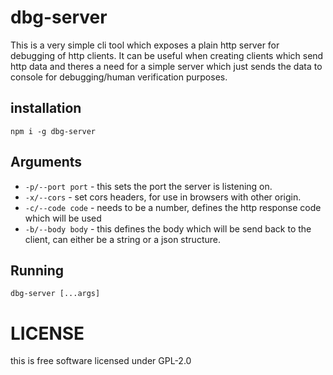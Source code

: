 # dbg-server
This is a very simple cli tool which exposes a plain http server for debugging of http clients.
It can be useful when creating clients which send http data and theres a need for a simple server which just sends the data to console for debugging/human verification purposes.

## installation
```
npm i -g dbg-server
```

## Arguments
* `-p/--port port` - this sets the port the server is listening on.
* `-x/--cors` - set cors headers, for use in browsers with other origin.
* `-c/--code code` - needs to be a number, defines the http response code which will be used
* `-b/--body body` - this defines the body which will be send back to the client, can either be a string or a json structure.

## Running
```
dbg-server [...args]
```

# LICENSE
this is free software licensed under GPL-2.0
